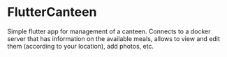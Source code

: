 # FlutterCanteen

Simple flutter app for management of a canteen. Connects to a docker server that has information on the available meals, allows to view and edit them (according to your location), add photos, etc.
